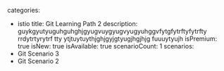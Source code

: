 categories:
  - istio
title: Git Learning Path 2
description: guykgyutyuguhguhghjgyugvuygyugvyugyuhggvfytgfytrftyfytrfty rrdytrtyrytrf tty ytjtuytuythjghjgyjgtyugjhgjhjg fuuuytyujh
isPremium: true
isNew: true
isAvailable: true
scenarioCount: 1
scenarios: 
  - Git Scenario 3
  - Git Scenario 2
